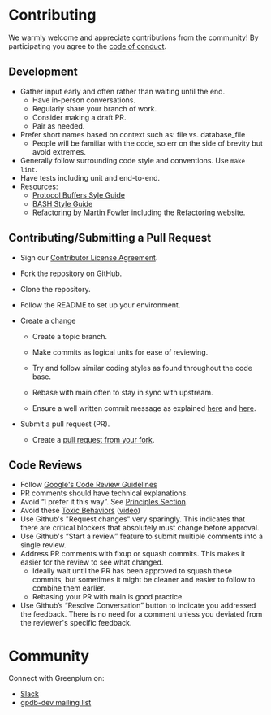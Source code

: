 # Contributing

We warmly welcome and appreciate contributions from the community! By participating you agree to the [code of conduct](https://github.com/greenplum-db/gpupgrade/blob/main/CODE-OF-CONDUCT.md).

## Development 
- Gather input early and often rather than waiting until the end. 
  - Have in-person conversations.
  - Regularly share your branch of work.
  - Consider making a draft PR.
  - Pair as needed.
- Prefer short names based on context such as: file vs. database_file
  - People will be familiar with the code, so err on the side of brevity but avoid extremes.
- Generally follow surrounding code style and conventions. Use `make lint`.
- Have tests including unit and end-to-end.
- Resources:
  - [Protocol Buffers Syle Guide](https://developers.google.com/protocol-buffers/docs/style)
  - [BASH Style Guide](https://google.github.io/styleguide/shellguide.html)
  - [Refactoring by Martin Fowler](https://martinfowler.com/books/refactoring.html) including the [Refactoring website](https://refactoring.com/). 

## Contributing/Submitting a Pull Request 
- Sign our [Contributor License Agreement](https://cla.vmware.com/cla/1/preview).

- Fork the repository on GitHub.

- Clone the repository.

- Follow the README to set up your environment.

- Create a change

    - Create a topic branch.

    - Make commits as logical units for ease of reviewing.

    - Try and follow similar coding styles as found throughout the code base.

    - Rebase with main often to stay in sync with upstream.

    - Ensure a well written commit message as explained [here](https://chris.beams.io/posts/git-commit/) and [here](https://tbaggery.com/2008/04/19/a-note-about-git-commit-messages.html).

- Submit a pull request (PR).

    - Create a [pull request from your fork](https://help.github.com/en/github/collaborating-with-issues-and-pull-requests/.creating-a-pull-request-from-a-fork).

## Code Reviews 
- Follow [Google's Code Review Guidelines](https://google.github.io/eng-practices/review/reviewer/)
- PR comments should have technical explanations.
- Avoid “I prefer it this way”. See [Principles Section](https://google.github.io/eng-practices/review/reviewer/standard.html).
- Avoid these [Toxic Behaviors](https://medium.com/@sandya.sankarram/unlearning-toxic-behaviors-in-a-code-review-culture-b7c295452a3c) ([video](https://www.youtube.com/watch?v=QIUwGa-MttQ))
- Use Github's "Request changes" very sparingly. This indicates that there are critical blockers that absolutely must change before approval.
- Use Github's “Start a review” feature to submit multiple comments into a single review.
- Address PR comments with fixup or squash commits. This makes it easier for the review to see what changed.
  - Ideally wait until the PR has been approved to squash these commits, but sometimes it might be cleaner and easier to follow to combine them earlier.
  - Rebasing your PR with main is good practice.
- Use Github’s “Resolve Conversation” button to indicate you addressed the feedback. There is no need for a comment unless you deviated from the reviewer's specific feedback.

# Community

Connect with Greenplum on:
- [Slack](https://greenplum.slack.com/)
- [gpdb-dev mailing list](https://groups.google.com/a/greenplum.org/forum/#!forum/gpdb-dev/join)
